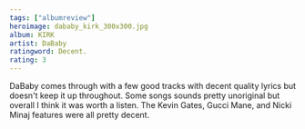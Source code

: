 ```yaml
---
tags: ["albumreview"]
heroimage: dababy_kirk_300x300.jpg
album: KIRK
artist: DaBaby
ratingword: Decent.
rating: 3
---
```


DaBaby comes through with a few good tracks with decent quality lyrics but
doesn't keep it up throughout. Some songs sounds pretty unoriginal but overall I
think it was worth a listen. The Kevin Gates, Gucci Mane, and Nicki Minaj
features were all pretty decent.
